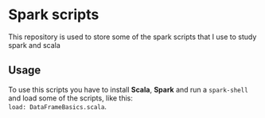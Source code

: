# Spark scripts
This repository is used to store some of the spark scripts that I use to study spark and scala

## Usage
To use this scripts you have to install <b>Scala</b>, <b>Spark</b> and run a ```spark-shell``` and load some of the scripts, like this: <br>
```load: DataFrameBasics.scala```.

